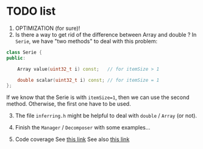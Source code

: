 # TODO list

1. OPTIMIZATION (for sure)!
2. Is there a way to get rid of the difference between Array and double ?
In `Serie`, we have "two methods" to deal with this problem:
```c++
class Serie {
public:

    Array value(uint32_t i) const;   // for itemSize > 1

    double scalar(uint32_t i) const; // for itemSize = 1
};
```
If we know that the Serie is with `itemSize=1`, then we can use the second method. Otherwise, the first one have to be used.

3. The file `inferring.h` might be helpful to deal with `double` / `Array` (or not).

4. Finish the `Manager` / `Decomposer` with some examples...

5. Code coverage
See [this link](https://github.com/pyarmak/cmake-gtest-coverage-example/blob/master/cmake/modules/CodeCoverage.cmake)
See also [this link](https://www.danielsieger.com/blog/2022/03/06/code-coverage-for-cpp.html#:~:text=What's%20Code%20Coverage%3F,blocks%2C%20or%20lines%20being%20covered.)